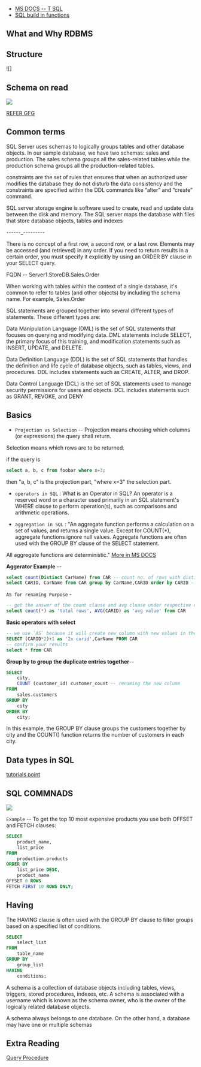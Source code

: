 - [MS DOCS -- T SQL](https://docs.microsoft.com/en-us/sql/t-sql/lesson-1-creating-database-objects?view=sql-server-ver15)
- [SQL build in functions](https://www.sqlservertutorial.net/sql-server-system-functions/)

## What and Why RDBMS 


## Structure 
![]

## Schema on read 

![](https://media-geeksforgeeks-org.cdn.ampproject.org/ii/w680/s/media.geeksforgeeks.org/wp-content/uploads/20201013102054/Hadoop_Schema_on_Read.png)

[REFER GFG](https://www.geeksforgeeks.org/what-is-schema-on-read-and-schema-on-write-in-hadoop/)

## Common terms 

SQL Server uses schemas to logically groups tables and other database objects. In our sample database, we have two schemas: sales and production. The sales schema groups all the sales-related tables while the production schema groups all the production-related tables.

constraints are the set of rules that ensures that when an authorized user modifies the database they do not disturb the data consistency and the constraints are specified within the DDL commands like “alter” and “create” command.

SQL server storage engine is software used to create, read and update data between the disk and memory. The SQL server maps the database with files that store database objects, tables and indexes

------_---------

There is no concept of a first row, a second row, or a last row. Elements may be accessed (and retrieved) in any order. If you need to return results in a certain order, you must specify it explicitly by using an ORDER BY clause in your SELECT query.

FQDN -- Server1.StoreDB.Sales.Order

When working with tables within the context of a single database, it's common to refer to tables (and other objects) by including the schema name. For example, Sales.Order

SQL statements are grouped together into several different types of statements. These different types are:

Data Manipulation Language (DML) is the set of SQL statements that focuses on querying and modifying data. DML statements include SELECT, the primary focus of this training, and modification statements such as INSERT, UPDATE, and DELETE.

Data Definition Language (DDL) is the set of SQL statements that handles the definition and life cycle of database objects, such as tables, views, and procedures. DDL includes statements such as CREATE, ALTER, and DROP.

Data Control Language (DCL) is the set of SQL statements used to manage security permissions for users and objects. DCL includes statements such as GRANT, REVOKE, and DENY


## Basics 

- `Projection vs Selection` -- Projection means choosing which columns (or expressions) the query shall return.

Selection means which rows are to be returned.

if the query is
```sql
select a, b, c from foobar where x=3;
```
then "a, b, c" is the projection part, "where x=3" the selection part.

- `operators in SQL` : What is an Operator in SQL?
An operator is a reserved word or a character used primarily in an SQL statement's WHERE clause to perform operation(s), such as comparisons and arithmetic operations. 

- `aggregation in SQL` : "An aggregate function performs a calculation on a set of values, and returns a single value. Except for COUNT(*), aggregate functions ignore null values. Aggregate functions are often used with the GROUP BY clause of the SELECT statement.

All aggregate functions are deterministic."
 [More in MS DOCS](https://docs.microsoft.com/en-us/sql/t-sql/functions/aggregate-functions-transact-sql?view=sql-server-ver15#:~:text=An%20aggregate%20function%20performs%20a,All%20aggregate%20functions%20are%20deterministic.)

**Aggerator Example** --
```sql
select count(Distinct CarName) from CAR -- count no. of rows with distinct values
select CARID, CarName from CAR group by CarName,CARID order by CARID -- confirmm the result with this followed by select * from CAR
```

`AS for renaming Purpose` -
```sql
-- get the answer of the count clause and avg cluase under respective column name
select count(*) as 'total rows', AVG(CARID) as 'avg value' from CAR
```
**Basic operators with select**
```sql
-- we use `AS` because it will create new column with new values in there 
SELECT (CARID*2)+1 as '2x carid',CarName FROM CAR
-- confirm your results
select * from CAR
```
**Group by to group the duplicate entries together**--

```sql
SELECT
    city,
    COUNT (customer_id) customer_count -- renaming the new column
FROM
    sales.customers
GROUP BY
    city
ORDER BY
    city;
```

In this example, the GROUP BY clause groups the customers together by city and the COUNT() function returns the number of customers in each city.
## Data types in SQL
[tutorials point](https://www.tutorialspoint.com/sql/sql-data-types.htm])

## SQL COMMNADS 


![](https://www.sqlservertutorial.net/wp-content/uploads/SQL-Server-OFFSET-FETCH.png)

`Example` -- To get the top 10 most expensive products you use both OFFSET and FETCH clauses:
```sql
SELECT
    product_name,
    list_price
FROM
    production.products
ORDER BY
    list_price DESC,
    product_name 
OFFSET 0 ROWS 
FETCH FIRST 10 ROWS ONLY;

```
## Having 
The HAVING clause is often used with the GROUP BY clause to filter groups based on a specified list of conditions.

```sql
SELECT
    select_list
FROM
    table_name
GROUP BY
    group_list
HAVING
    conditions;

```

A schema is a collection of database objects including tables, views, triggers, stored procedures, indexes, etc. A schema is associated with a username which is known as the schema owner, who is the owner of the logically related database objects.

A schema always belongs to one database. On the other hand, a database may have one or multiple schemas

## Extra Reading 
[Query Procedure](https://docs.microsoft.com/en-us/sql/relational-databases/query-processing-architecture-guide?view=sql-server-ver15)
